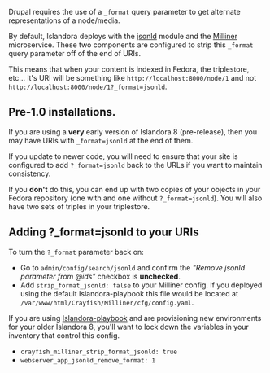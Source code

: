 Drupal requires the use of a `_format` query parameter to get alternate representations of a node/media.

By default, Islandora deploys with the [jsonld](https://github.com/Islandora/jsonld) module and the [Milliner](https://github.com/Islandora/Crayfish/tree/main/Milliner) microservice. These two components are configured to strip this `_format` query parameter off of the end of URIs.

This means that when your content is indexed in Fedora, the triplestore, etc... it's URI will
be something like `http://localhost:8000/node/1` and not `http://localhost:8000/node/1?_format=jsonld`.

## Pre-1.0 installations.

If you are using a __very__ early version of Islandora 8 (pre-release), then you may have URIs with `_format=jsonld` at the end of them.

If you update to newer code, you will need to ensure that your site is configured to add `?_format=jsonld`
back to the URLs if you want to maintain consistency.

If you **don't** do this, you can end up with two copies of your objects in your Fedora repository (one with and one without `?_format=jsonld`). You will also have two sets of triples in your triplestore.

## Adding ?_format=jsonld to your URIs

To turn the `?_format` parameter back on:

- Go to `admin/config/search/jsonld` and confirm the *"Remove jsonld parameter from @ids"* checkbox is **unchecked**.
- Add `strip_format_jsonld: false` to your Milliner config. If you deployed using the default Islandora-playbook this file would be located at `/var/www/html/Crayfish/Milliner/cfg/config.yaml`.

If you are using [Islandora-playbook](https://github.com/Islandora-Devops/Islandora-playbook) and are provisioning new environments for your older Islandora 8, you'll want to lock down the variables in your inventory that control this config.

- `crayfish_milliner_strip_format_jsonld: true`
- `webserver_app_jsonld_remove_format: 1`
